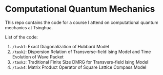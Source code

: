 # Computational Quantum Mechanics

This repo contains the code for a course I attend on computational quantum mechanics at Tsinghua.

List of the code:

1. `/task1`: Exact Diagonalization of Hubbard Model
2. `/task2`: Dispersion Relation of Transverse-field Ising Model and Time Evolution of Wave Packet
3. `/task3`: Traditional Finite Size DMRG for Transvers-field Ising Model
4. `/task4`: Matrix Product Operator of Square Lattice Compass Model

